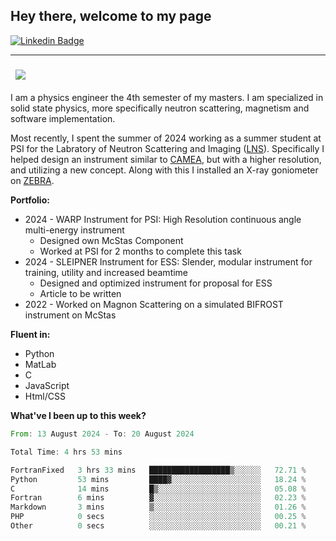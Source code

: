 ## Hey there, welcome to my page

[![Linkedin Badge](https://img.shields.io/badge/-LinkedIn-0e76a8?style=flat-square&logo=Linkedin&logoColor=white)](https://www.linkedin.com/in/nicolai-amin-5156b9230/)

---

###  &nbsp; ![](https://visitor-badge.glitch.me/badge?page_id=nicolai3008/nicolai3008)

I am a physics engineer the 4th semester of my masters. I am specialized in solid state physics, more specifically neutron scattering, magnetism and software implementation.

Most recently, I spent the summer of 2024 working as a summer student at PSI for the Labratory of Neutron Scattering and Imaging ([LNS](https://www.psi.ch/en/lns)). Specifically I helped design an instrument similar to [CAMEA](https://www.psi.ch/en/sinq/camea), but with a higher resolution, and utilizing a new concept. Along with this I installed an X-ray goniometer on [ZEBRA](https://www.psi.ch/en/sinq/zebra).

**Portfolio:**
- 2024 - WARP Instrument for PSI: High Resolution continuous angle multi-energy instrument
  - Designed own McStas Component
  - Worked at PSI for 2 months to complete this task
- 2024 - SLEIPNER Instrument for ESS: Slender, modular instrument for training, utility and increased beamtime
  - Designed and optimized instrument for proposal for ESS
  - Article to be written
- 2022 - Worked on Magnon Scattering on a simulated BIFROST instrument on McStas

**Fluent in:**

- Python
- MatLab
- C
- JavaScript
- Html/CSS

**What've I been up to this week?**

<!--START_SECTION:waka-->

```rust
From: 13 August 2024 - To: 20 August 2024

Total Time: 4 hrs 53 mins

FortranFixed   3 hrs 33 mins   ██████████████████▒░░░░░░   72.71 %
Python         53 mins         ████▓░░░░░░░░░░░░░░░░░░░░   18.24 %
C              14 mins         █▒░░░░░░░░░░░░░░░░░░░░░░░   05.08 %
Fortran        6 mins          ▓░░░░░░░░░░░░░░░░░░░░░░░░   02.23 %
Markdown       3 mins          ▒░░░░░░░░░░░░░░░░░░░░░░░░   01.26 %
PHP            0 secs          ░░░░░░░░░░░░░░░░░░░░░░░░░   00.25 %
Other          0 secs          ░░░░░░░░░░░░░░░░░░░░░░░░░   00.21 %
```

<!--END_SECTION:waka-->
